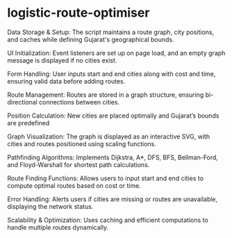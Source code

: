 # logistic-route-optimiser

Data Storage & Setup: The script maintains a route graph, city positions, and caches while defining Gujarat's geographical bounds.

UI Initialization: Event listeners are set up on page load, and an empty graph message is displayed if no cities exist.

Form Handling: User inputs start and end cities along with cost and time, ensuring valid data before adding routes.

Route Management: Routes are stored in a graph structure, ensuring bi-directional connections between cities.

Position Calculation: New cities are placed optimally and Gujarat’s bounds are predefined

Graph Visualization: The graph is displayed as an interactive SVG, with cities and routes positioned using scaling functions.

Pathfinding Algorithms: Implements Dijkstra, A*, DFS, BFS, Bellman-Ford, and Floyd-Warshall for shortest path calculations.

Route Finding Functions: Allows users to input start and end cities to compute optimal routes based on cost or time.

Error Handling: Alerts users if cities are missing or routes are unavailable, displaying the network status.

Scalability & Optimization: Uses caching and efficient computations to handle multiple routes dynamically.
